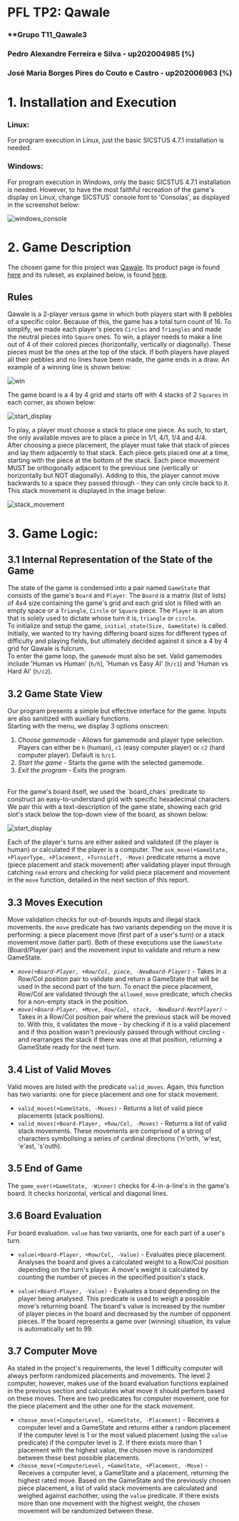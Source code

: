 # PFL TP2: Qawale

### **Grupo T11_Qawale3
### Pedro Alexandre Ferreira e Silva - up202004985 (%)
### José Maria Borges Pires do Couto e Castro - up202006963 (%)

# 1. Installation and Execution

### Linux:

For program execution in Linux, just the basic SICSTUS 4.7.1 installation is needed.

### Windows:

For program execution in Windows, only the basic SICSTUS 4.7.1 installation is needed. However, to have the most faithful recreation of the game's display on Linux, change SICSTUS' console font to 'Consolas', as displayed in the screenshot below:

![windows_console](docs/windows_console.png)

# 2. Game Description

The chosen game for this project was [Qawale](https://www.hachetteboardgames.com/products/qawale). Its product page is found [here](https://www.hachetteboardgames.com/products/qawale) and its ruleset, as explained below, is found [here](https://randolphca.sharepoint.com/sites/Public/Documents%20partages/Forms/AllItems.aspx?id=%2Fsites%2FPublic%2FDocuments%20partages%2FSales%20%2D%20Ventes%2FTOOLS%20%2D%20OUTILS%2FVisuels%20jeux%20%2D%20Games%20Visual%2FUSA%2FQawale%20%2D%20media%20kit%2FQawale%20%2D%20rules%2Epdf&parent=%2Fsites%2FPublic%2FDocuments%20partages%2FSales%20%2D%20Ventes%2FTOOLS%20%2D%20OUTILS%2FVisuels%20jeux%20%2D%20Games%20Visual%2FUSA%2FQawale%20%2D%20media%20kit&p=true&ga=1).

## Rules

Qawale is a 2-player versus game in which both players start with 8 pebbles of a specific color. Because of this, the game has a total turn count of 16. To simplify, we made each player's pieces `Circles` and `Triangles` and made the neutral pieces into `Square` ones.
To win, a player needs to make a line out of 4 of their colored pieces (horizontally, vertically or diagonally). These pieces must be the ones at the top of the stack.
If both players have played all their pebbles and no lines have been made, the game ends in a draw. An example of a winning line is shown below:

![win](docs/win.png)

The game board is a 4 by 4 grid and starts off with 4 stacks of 2 `Squares` in each corner, as shown below: 

![start_display](docs/start_display.png)

To play, a player must choose a stack to place one piece. As such, to start, the only available moves are to place a piece in 1/1, 4/1, 1/4 and 4/4. <br> After choosing a piece placement, the player must take that stack of pieces and lay them adjacently to that stack. Each piece gets placed one at a time, starting with the piece at the bottom of the stack. Each piece movement MUST be orthogonally adjacent to the previous one (vertically or horizontally but NOT diagonally). Adding to this, the player cannot move backwards to a space they passed through - they can only circle back to it. This stack movement is displayed in the image below:

![stack_movement](docs/stack_movement.png)

# 3. Game Logic:
## 3.1 Internal Representation of the State of the Game

The state of the game is condensed into a pair named `GameState` that consists of the game's `Board` and `Player`. The `Board` is a matrix (list of lists) of 4x4 size containing the game's grid and each grid slot is filled with an empty space or a `Triangle`, `Circle` or `Square` piece.
The `Player` is an atom that is solely used to dictate whose turn it is, `triangle` or `circle`.
<br>
To initialize and setup the game, `initial_state(Size, GameState)` is called. Initially, we wanted to try having differing board sizes for different types of difficulty and playing fields, but ultimately decided against it since a 4 by 4 grid for Qawale is fulcrum.
<br>
To enter the game loop, the `gamemode` must also be set. Valid gamemodes include 'Human vs Human' (`h/h`), 'Human vs Easy AI' (`h/c1`) and 'Human vs Hard AI' (`h/c2`).
<br>

## 3.2 Game State View

Our program presents a simple but effective interface for the game.
Inputs are also sanitized with auxiliary functions.
<br>
Starting with the menu, we display 3 options onscreen:
1. *Choose gamemode* - Allows for gamemode and player type selection. Players can either be `h` (human), `c1` (easy computer player) or `c2` (hard computer player). Default is `h/c1`.
2. *Start the game* - Starts the game with the selected gamemode.
3. *Exit the program* - Exits the program.
<br> 
For the game's board itself, we used the `board_chars` predicate to construct an easy-to-understand grid with specific hexadecimal characters. We pair this with a text-description of the game state, showing each grid slot's stack below the top-down view of the board, as shown below:

![start_display](docs/start_display.png)

Each of the player's turns are either asked and validated (if the player is human) or calculated if the player is a computer. The `ask_move(+GameState, +PlayerType, +Placement, +TurnsLeft, -Move)` predicate returns a move (piece placement and stack movement) after validating player input through catching `read` errors and checking for valid piece placement and movement in the `move` function, detailed in the next section of this report.

## 3.3 Moves Execution

Move validation checks for out-of-bounds inputs and illegal stack movements. the `move` predicate has two variants depending on the move it is performing: a piece placement move (first part of a user's turn) or a stack movement move (latter part). Both of these executions use the `GameState` (Board/Player pair)
and the movement input to validate and return a new GameState. <br>
- *`move(+Board-Player, +Row/Col, piece, -NewBoard-Player)`* - Takes in a Row/Col position pair to validate and return a GameState that will be used in the second part of the turn. To enact the piece placement, Row/Col are validated through the `allowed_move` predicate, which checks for a non-empty stack in the position.
- *`move(+Board-Player, +Move, Row/Col, stack, -NewBoard-NextPlayer)`* - Takes in a Row/Col position pair where the previous stack will be moved to. With this, it validates the move - by checking if it is a valid placement and if this position wasn't previously passed through without circling - and rearranges the stack if there was one at that position, returning a GameState ready for the next turn.

## 3.4 List of Valid Moves 

Valid moves are listed with the predicate `valid_moves`. Again, this function has two variants: one for piece placement and one for stack movement.
- `valid_moves(+GameState, -Moves)` - Returns a list of valid piece placements (stack positions).
- `valid_moves(+Board-Player, +Row/Col, -Moves)` - Returns a list of valid stack movements. These movements are comprised of a string of characters symbolising a series of cardinal directions ('n'orth, 'w'est, 'e'ast, 's'outh).

## 3.5 End of Game 

The `game_over(+GameState, -Winner)` checks for 4-in-a-line's in the game's board. It checks horizontal, vertical and diagonal lines.

## 3.6 Board Evaluation

For board evaluation. `value` has two variants, one for each part of a user's turn. 

- `value(+Board-Player, +Row/Col, -Value)` - Evaluates piece placement. Analyses the board and gives a calculated weight to a Row/Col position depending on the turn's player. A move's weight is calculated by counting the number of pieces in the specified position's stack.

- `value(+Board-Player, -Value)` - Evaluates a board depending on the player being analysed. This predicate is used to weigh a possible move's returning board. The board's value is increased by the number of player pieces in the board and
decreased by the number of opponent pieces. If the board represents a game over (winning) situation, its value is automatically set to 99.

## 3.7 Computer Move

As stated in the project's requirements, the level 1 difficulty computer will always perform randomized placements and movements. The level 2 computer, however, makes use of the board evaluation functions explained in the previous section and calculates what move it should perform based on these moves. There are two predicates for computer movement, one for the piece placement and the other one for the stack movement.

- `choose_move(+ComputerLevel, +GameState, -Placement)` - Receives a computer level and a GameState and returns either a random placement if the computer level is 1 or the most valued placement (using the `value` predicate) if the computer level is 2. If there exists more than 1 placement with the highest value, the chosen move is randomized between these best possible placements.
- `choose_move(+ComputerLevel, +GameState, +Placement, -Move)` - Receives a computer level, a GameState and a placement, returning the highest rated move. Based on the GameState and the previously chosen piece placement, a list of valid stack movements are calculated and weighed against eachother, using the `value` predicate. If there exists more than one movement with the highest weight, the chosen movement will be randomized between these.




